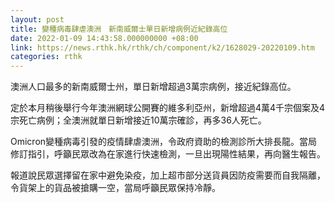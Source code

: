```yaml
---
layout: post
title: 變種病毒肆虐澳洲　新南威爾士單日新增病例近紀錄高位
date: 2022-01-09 14:43:58.000000000 +08:00
link: https://news.rthk.hk/rthk/ch/component/k2/1628029-20220109.htm
categories: rthk
---
```


澳洲人口最多的新南威爾士州，單日新增超過3萬宗病例，接近紀錄高位。

定於本月稍後舉行今年澳洲網球公開賽的維多利亞州，新增超過4萬4千宗個案及4宗死亡病例；全澳洲就單日新增接近10萬宗確診，再多36人死亡。

Omicron變種病毒引發的疫情肆虐澳洲，令政府資助的檢測診所大排長龍。當局修訂指引，呼籲民眾改為在家進行快速檢測，一旦出現陽性結果，再向醫生報告。

報道說民眾選擇留在家中避免染疫，加上超市部分送貨員因防疫需要而自我隔離，令貨架上的貨品被搶購一空，當局呼籲民眾保持冷靜。
